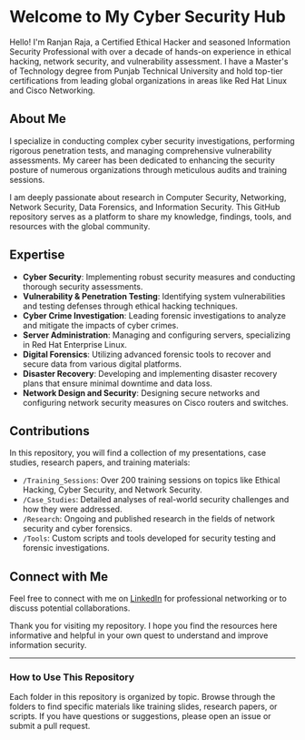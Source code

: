 # Welcome to My Cyber Security Hub

Hello! I'm Ranjan Raja, a Certified Ethical Hacker and seasoned Information Security Professional with over a decade of hands-on experience in ethical hacking, network security, and vulnerability assessment. I have a Master's of Technology degree from Punjab Technical University and hold top-tier certifications from leading global organizations in areas like Red Hat Linux and Cisco Networking.

## About Me

I specialize in conducting complex cyber security investigations, performing rigorous penetration tests, and managing comprehensive vulnerability assessments. My career has been dedicated to enhancing the security posture of numerous organizations through meticulous audits and training sessions.

I am deeply passionate about research in Computer Security, Networking, Network Security, Data Forensics, and Information Security. This GitHub repository serves as a platform to share my knowledge, findings, tools, and resources with the global community.

## Expertise

- **Cyber Security**: Implementing robust security measures and conducting thorough security assessments.
- **Vulnerability & Penetration Testing**: Identifying system vulnerabilities and testing defenses through ethical hacking techniques.
- **Cyber Crime Investigation**: Leading forensic investigations to analyze and mitigate the impacts of cyber crimes.
- **Server Administration**: Managing and configuring servers, specializing in Red Hat Enterprise Linux.
- **Digital Forensics**: Utilizing advanced forensic tools to recover and secure data from various digital platforms.
- **Disaster Recovery**: Developing and implementing disaster recovery plans that ensure minimal downtime and data loss.
- **Network Design and Security**: Designing secure networks and configuring network security measures on Cisco routers and switches.

## Contributions

In this repository, you will find a collection of my presentations, case studies, research papers, and training materials:

- `/Training_Sessions`: Over 200 training sessions on topics like Ethical Hacking, Cyber Security, and Network Security.
- `/Case_Studies`: Detailed analyses of real-world security challenges and how they were addressed.
- `/Research`: Ongoing and published research in the fields of network security and cyber forensics.
- `/Tools`: Custom scripts and tools developed for security testing and forensic investigations.

## Connect with Me

Feel free to connect with me on [LinkedIn](https://www.linkedin.com/in/ranjanraja007/) for professional networking or to discuss potential collaborations.

Thank you for visiting my repository. I hope you find the resources here informative and helpful in your own quest to understand and improve information security.

---

### How to Use This Repository

Each folder in this repository is organized by topic. Browse through the folders to find specific materials like training slides, research papers, or scripts. If you have questions or suggestions, please open an issue or submit a pull request.
